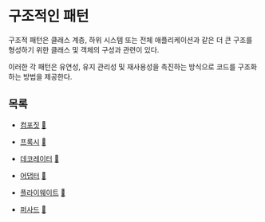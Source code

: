 # 구조적인 패턴

구조적 패턴은 클래스 계층, 하위 시스템 또는 전체 애플리케이션과 같은 더 큰 구조를 형성하기 위한 클래스 및 객체의 구성과 관련이 있다.

이러한 각 패턴은 유연성, 유지 관리성 및 재사용성을 촉진하는 방식으로 코드를 구조화하는 방법을 제공한다.

## 목록
* [컴포짓](composite) [:notebook:](http://en.wikipedia.org/wiki/Composite_pattern)

* [프록시](proxy) [:notebook:](https://en.wikipedia.org/wiki/Proxy_pattern)

* [데코레이터](decorator) [:notebook:](https://en.wikipedia.org/wiki/Decorator_pattern)

* [어댑터](adapter) [:notebook:](https://en.wikipedia.org/wiki/Adapter_pattern)

* [플라이웨이트](flyweight) [:notebook:](https://en.wikipedia.org/wiki/Flyweight_pattern)

* [퍼사드](facade) [:notebook:](https://en.wikipedia.org/wiki/Facade_pattern)

[//]: # (* [Binary Tree compositions]&#40;binary-tree-compositions&#41; [:notebook:]&#40;https://en.wikipedia.org/wiki/Binary_tree&#41;)
[//]: # (* [Bridge]&#40;bridge&#41; [:notebook:]&#40;https://en.wikipedia.org/wiki/Bridge_pattern&#41;)

